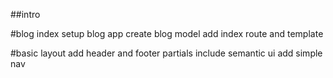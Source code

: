 ##intro


#blog index
setup blog app
create blog model
add index route and template

#basic layout
add header and footer partials
include semantic ui
add simple nav